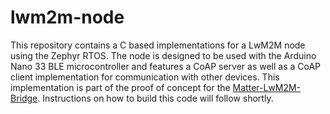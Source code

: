 # lwm2m-node

This repository contains a C based implementations for a LwM2M node using the Zephyr RTOS. The node is designed to be used with the Arduino Nano 33 BLE microcontroller and features a CoAP server as well as a CoAP client implementation for communication with other devices. This implementation is part of the proof of concept for the [Matter-LwM2M-Bridge](https://github.com/niklasbhv/matter-lwm2m-bridge). Instructions on how to build this code will follow shortly.
